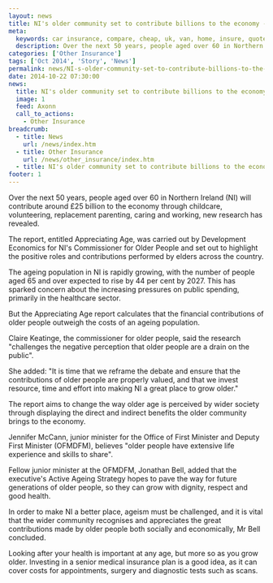 ```yaml
---
layout: news
title: NI's older community set to contribute billions to the economy - Compareni.com
meta:
  keywords: car insurance, compare, cheap, uk, van, home, insure, quotes, online, comparison, bike, loans, life
  description: Over the next 50 years, people aged over 60 in Northern Ireland (NI) will contribute around &pound;25 billion to the economy through childcare, volunteering, replacement parenting, caring and working, new research has revealed
categories: ['Other Insurance']
tags: ['Oct 2014', 'Story', 'News']
permalink: news/NI-s-older-community-set-to-contribute-billions-to-the-economy.htm
date: 2014-10-22 07:30:00
news:
  title: NI's older community set to contribute billions to the economy
  image: 1
  feed: Axonn
  call_to_actions:
    - Other Insurance
breadcrumb:
  - title: News
    url: /news/index.htm
  - title: Other Insurance
    url: /news/other_insurance/index.htm
  - title: NI's older community set to contribute billions to the economy
footer: 1
---
```


Over the next 50 years, people aged over 60 in Northern Ireland (NI) will contribute around &pound;25 billion to the economy through childcare, volunteering, replacement parenting, caring and working, new research has revealed.

The report, entitled Appreciating Age, was carried out by Development Economics for NI&#39;s Commissioner for Older People and set out to highlight the positive roles and contributions performed by elders across the country.

The ageing population in NI is rapidly growing, with the number of people aged 65 and over expected to rise by 44 per cent by 2027. This has sparked concern about the increasing pressures on public spending, primarily in the healthcare sector.

But the Appreciating Age report calculates that the financial contributions of older people outweigh the costs of an ageing population.

Claire Keatinge, the commissioner for older people, said the research &quot;challenges the negative perception that older people are a drain on the public&quot;.

She added: &quot;It is time that we reframe the debate and ensure that the contributions of older people are properly valued, and that we invest resource, time and effort into making NI a great place to grow older.&quot;

The report aims to change the way older age is perceived by wider society through displaying the direct and indirect benefits the older community brings to the economy.

Jennifer McCann, junior minister for the Office of First Minister and Deputy First Minister (OFMDFM), believes &quot;older people have extensive life experience and skills to share&quot;.

Fellow junior minister at the OFMDFM, Jonathan Bell, added that the executive&#39;s Active Ageing Strategy hopes to pave the way for future generations of older people, so they can grow with dignity, respect and good health.

In order to make NI a better place, ageism must be challenged, and it is vital that the wider community recognises and appreciates the great contributions made by older people both socially and economically, Mr Bell concluded.

Looking after your health is important at any age, but more so as you grow older. Investing in a senior medical insurance plan is a good idea, as it can cover costs for appointments, surgery and diagnostic tests such as scans. &nbsp; &nbsp;
